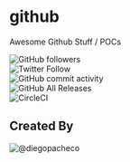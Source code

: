 # github

Awesome Github Stuff / POCs

![GitHub followers](https://img.shields.io/github/followers/diegopacheco?style=social) <BR/>
![Twitter Follow](https://img.shields.io/twitter/follow/diego_pacheco?style=social) <BR/>
![GitHub commit activity](https://img.shields.io/github/commit-activity/m/diegopacheco/java-pocs) <BR/>
![GitHub All Releases](https://img.shields.io/github/downloads/diegopacheco/github/total) <BR/>
![CircleCI](https://img.shields.io/circleci/build/github/diegopacheco/github/master)

## Created By

![@diegopacheco](https://github.com/diegopacheco/) <BR/>
